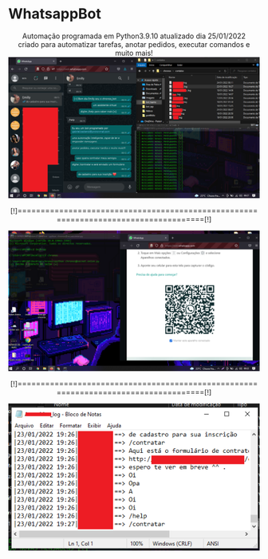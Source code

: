 # WhatsappBot
<center>
Automação programada em Python3.9.10 atualizado dia 25/01/2022<br> criado para automatizar tarefas, anotar pedidos, executar comandos e muito mais!<br>

<img src="bot1.png">
  <p>[!]====================================================================================[!]</p>
<img src="bot2.png">
  <p>[!]====================================================================================[!]</p>
<img src="bot3.png">
</center>

